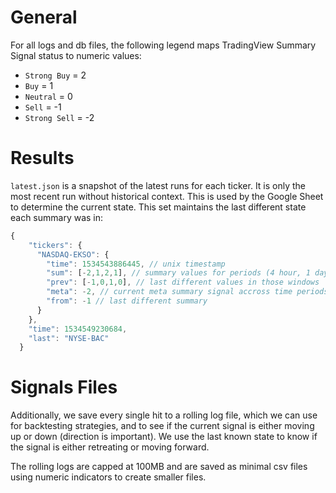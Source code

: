 # General
For all logs and db files, the following legend maps TradingView Summary Signal status to numeric values:

- `Strong Buy` = 2
- `Buy` = 1
- `Neutral` = 0
- `Sell` = -1
- `Strong Sell` = -2

# Results

`latest.json` is a snapshot of the latest runs for each ticker. It is only the most recent run without historical context. This is used by the Google Sheet to determine the current state. This set maintains the last different state each summary was in:
```javascript
{
    "tickers": {
      "NASDAQ-EKSO": {
        "time": 1534543886445, // unix timestamp
        "sum": [-2,1,2,1], // summary values for periods (4 hour, 1 day, 1 week, 1 month)
        "prev": [-1,0,1,0], // last different values in those windows
        "meta": -2, // current meta summary signal accross time periods
        "from": -1 // last different summary
      }
    },
    "time": 1534549230684,
    "last": "NYSE-BAC"
  }
```

# Signals Files

Additionally, we save every single hit to a rolling log file, which we can use for backtesting strategies, and to see if the current signal is either moving up or down (direction is important). We use the last known state to know if the signal is either retreating or moving forward.

The rolling logs are capped at 100MB and are saved as minimal csv files using numeric indicators to create smaller files.
